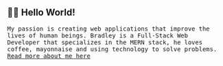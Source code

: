 <h2 align="left"> 👨‍💻 Hello World!</h2>
<p align="left">
<samp>My passion is creating web applications that improve the lives of human beings. Bradley is a Full-Stack Web Developer that specializes in the MERN stack, he loves coffee, mayonnaise and using technology to solve problems. <br /> <a href="https://bradleymubenga.co.za" target="_blank">Read more about me here<a/></samp>
</p>
